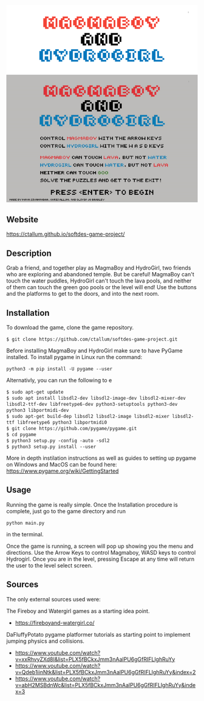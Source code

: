 
<p align="center">
  <img src=data/readme_images/banner.png alt="Game Logo"/>

  <img src=data/readme_images/full_run.gif alt="Game Demo"/>
</p>

## Website
https://ctallum.github.io/softdes-game-project/

## Description
Grab a friend, and together play as MagmaBoy and HydroGirl, two friends who are exploring and abandoned temple.
But be careful! MagmaBoy can't touch the water puddles, HydroGirl can't touch the lava pools, and neither of them can touch the green goo pools or the level will end! Use the buttons and the platforms to get to the doors, and into the next room. 

## Installation
To download the game, clone the game repository.
```
$ git clone https://github.com/ctallum/softdes-game-project.git
```

Before installing MagmaBoy and HydroGirl make sure to have PyGame installed.
  To install pygame in Linux run the command:
 ```
 python3 -m pip install -U pygame --user
 ```
 Alternativly, you can run the following to e
 ```
$ sudo apt-get update
$ sudo apt install libsdl2-dev libsdl2-image-dev libsdl2-mixer-dev libsdl2-ttf-dev libfreetype6-dev python3-setuptools python3-dev python3 libportmidi-dev
$ sudo apt-get build-dep libsdl2 libsdl2-image libsdl2-mixer libsdl2-ttf libfreetype6 python3 libportmidi0
$ git clone https://github.com/pygame/pygame.git
$ cd pygame
$ python3 setup.py -config -auto -sdl2
$ python3 setup.py install --user
 ```
More in depth instilation instructions as well as guides to setting up pygame on Windows and MacOS can be found here:
https://www.pygame.org/wiki/GettingStarted
## Usage

Running the game is really simple. Once the Installation procedure is complete, just go to the game directory and run
```
python main.py
```
in the terminal.

Once the game is running, a screen will pop up showing you the menu and directions. Use the Arrow Keys to control Magmaboy, WASD keys to control Hydrogirl. Once you are in the level, pressing Escape at any time will return the user to the level select screen.

## Sources
The only external sources used were: 

The Fireboy and Watergirl games as a starting idea point.
- https://fireboyand-watergirl.co/

DaFluffyPotato pygame platformer tutorials as starting point to implement jumping physics and collisions.
- https://www.youtube.com/watch?v=xxRhvyZXd8I&list=PLX5fBCkxJmm3nAalPU6gGfRIFLlghRuYy
- https://www.youtube.com/watch?v=Qdeb1iinNtk&list=PLX5fBCkxJmm3nAalPU6gGfRIFLlghRuYy&index=2
- https://www.youtube.com/watch?v=abH2MSBdnWc&list=PLX5fBCkxJmm3nAalPU6gGfRIFLlghRuYy&index=3
